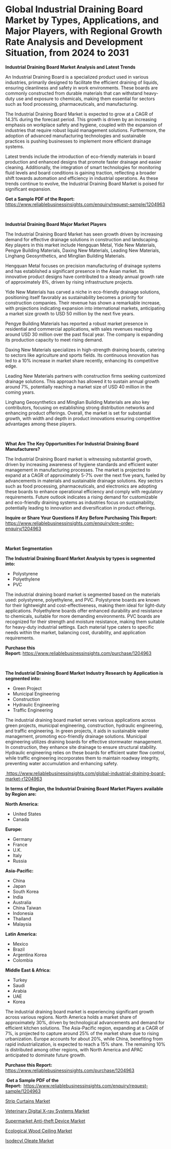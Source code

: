 <p><h1>Global Industrial Draining Board Market by Types, Applications, and Major Players, with Regional Growth Rate Analysis and Development Situation, from 2024 to 2031</h1></p><p><strong>Industrial Draining Board Market Analysis and Latest Trends</strong></p>
<p><p>An Industrial Draining Board is a specialized product used in various industries, primarily designed to facilitate the efficient draining of liquids, ensuring cleanliness and safety in work environments. These boards are commonly constructed from durable materials that can withstand heavy-duty use and exposure to chemicals, making them essential for sectors such as food processing, pharmaceuticals, and manufacturing.</p><p>The Industrial Draining Board Market is expected to grow at a CAGR of 14.3% during the forecast period. This growth is driven by an increasing emphasis on workplace safety and hygiene, coupled with the expansion of industries that require robust liquid management solutions. Furthermore, the adoption of advanced manufacturing technologies and sustainable practices is pushing businesses to implement more efficient drainage systems. </p><p>Latest trends include the introduction of eco-friendly materials in board production and enhanced designs that promote faster drainage and easier cleaning. Additionally, the integration of smart technologies for monitoring fluid levels and board conditions is gaining traction, reflecting a broader shift towards automation and efficiency in industrial operations. As these trends continue to evolve, the Industrial Draining Board Market is poised for significant expansion.</p></p>
<p><strong>Get a Sample PDF of the Report:&nbsp;</strong> <a href="https://www.reliablebusinessinsights.com/enquiry/request-sample/1204963?utm_campaign=60&utm_medium=2&utm_source=Github&utm_content=ia&utm_term=16102024&utm_id=industrial-draining-board">https://www.reliablebusinessinsights.com/enquiry/request-sample/1204963</a></p>
<p>&nbsp;</p>
<p><strong>Industrial Draining Board Major Market Players</strong></p>
<p><p>The Industrial Draining Board Market has seen growth driven by increasing demand for effective drainage solutions in construction and landscaping. Key players in this market include Hengquan Metal, Yide New Materials, Pengye Building Materials, Daxing New Materials, Leading New Materials, Linghang Geosynthetics, and Minglian Building Materials.</p><p>Hengquan Metal focuses on precision manufacturing of drainage systems and has established a significant presence in the Asian market. Its innovative product designs have contributed to a steady annual growth rate of approximately 8%, driven by rising infrastructure projects.</p><p>Yide New Materials has carved a niche in eco-friendly drainage solutions, positioning itself favorably as sustainability becomes a priority for construction companies. Their revenue has shown a remarkable increase, with projections indicating expansion into international markets, anticipating a market size growth to USD 50 million by the next five years.</p><p>Pengye Building Materials has reported a robust market presence in residential and commercial applications, with sales revenues reaching around USD 30 million over the past fiscal year. The company is expanding its production capacity to meet rising demand.</p><p>Daxing New Materials specializes in high-strength draining boards, catering to sectors like agriculture and sports fields. Its continuous innovation has led to a 10% increase in market share recently, enhancing its competitive edge.</p><p>Leading New Materials partners with construction firms seeking customized drainage solutions. This approach has allowed it to sustain annual growth around 7%, potentially reaching a market size of USD 40 million in the coming years.</p><p>Linghang Geosynthetics and Minglian Building Materials are also key contributors, focusing on establishing strong distribution networks and enhancing product offerings. Overall, the market is set for substantial growth, with width and depth in product innovations ensuring competitive advantages among these players.</p></p>
<p>&nbsp;</p>
<p><strong>What Are The Key Opportunities For Industrial Draining Board Manufacturers?</strong></p>
<p><p>The Industrial Draining Board market is witnessing substantial growth, driven by increasing awareness of hygiene standards and efficient water management in manufacturing processes. The market is projected to expand at a CAGR of approximately 5-7% over the next five years, fueled by advancements in materials and sustainable drainage solutions. Key sectors such as food processing, pharmaceuticals, and electronics are adopting these boards to enhance operational efficiency and comply with regulatory requirements. Future outlook indicates a rising demand for customizable and eco-friendly draining systems as industries focus on sustainability, potentially leading to innovation and diversification in product offerings.</p></p>
<p><strong>Inquire or Share Your Questions If Any Before Purchasing This Report:</strong> <a href="https://www.reliablebusinessinsights.com/enquiry/pre-order-enquiry/1204963?utm_campaign=60&utm_medium=2&utm_source=Github&utm_content=ia&utm_term=16102024&utm_id=industrial-draining-board">https://www.reliablebusinessinsights.com/enquiry/pre-order-enquiry/1204963</a></p>
<p>&nbsp;</p>
<p><strong>Market Segmentation</strong></p>
<p><strong>The Industrial Draining Board Market Analysis by types is segmented into:</strong></p>
<p><ul><li>Polystyrene</li><li>Polyethylene</li><li>PVC</li></ul></p>
<p><p>The industrial draining board market is segmented based on the materials used: polystyrene, polyethylene, and PVC. Polystyrene boards are known for their lightweight and cost-effectiveness, making them ideal for light-duty applications. Polyethylene boards offer enhanced durability and resistance to chemicals, suitable for more demanding environments. PVC boards are recognized for their strength and moisture resistance, making them suitable for heavy-duty industrial settings. Each material type caters to specific needs within the market, balancing cost, durability, and application requirements.</p></p>
<p><strong>Purchase this Report:&nbsp;</strong><a href="https://www.reliablebusinessinsights.com/purchase/1204963?utm_campaign=60&utm_medium=2&utm_source=Github&utm_content=ia&utm_term=16102024&utm_id=industrial-draining-board">https://www.reliablebusinessinsights.com/purchase/1204963</a></p>
<p>&nbsp;</p>
<p><strong>The Industrial Draining Board Market Industry Research by Application is segmented into:</strong></p>
<p><ul><li>Green Project</li><li>Municipal Engineering</li><li>Construction</li><li>Hydraulic Engineering</li><li>Traffic Engineering</li></ul></p>
<p><p>The industrial draining board market serves various applications across green projects, municipal engineering, construction, hydraulic engineering, and traffic engineering. In green projects, it aids in sustainable water management, promoting eco-friendly drainage solutions. Municipal engineering utilizes draining boards for effective stormwater management. In construction, they enhance site drainage to ensure structural stability. Hydraulic engineering relies on these boards for efficient water flow control, while traffic engineering incorporates them to maintain roadway integrity, preventing water accumulation and enhancing safety.</p></p>
<p><a href="https://www.reliablebusinessinsights.com/global-industrial-draining-board-market-r1204963?utm_campaign=60&utm_medium=2&utm_source=Github&utm_content=ia&utm_term=16102024&utm_id=industrial-draining-board">&nbsp;https://www.reliablebusinessinsights.com/global-industrial-draining-board-market-r1204963</a></p>
<p><strong>In terms of Region, the Industrial Draining Board Market Players available by Region are:</strong></p>
<p>
    <p> <strong> North America: </strong>
        <ul>
            <li>United States</li>
            <li>Canada</li>
        </ul>
        </p> 
    <p> <strong> Europe: </strong>
        <ul>
            <li>Germany</li>
            <li>France</li>
            <li>U.K.</li>
            <li>Italy</li>
            <li>Russia</li>
        </ul>
        </p> 
    <p> <strong> Asia-Pacific: </strong>
        <ul>
            <li>China</li>
            <li>Japan</li>
            <li>South Korea</li>
            <li>India</li>
            <li>Australia</li>
            <li>China Taiwan</li>
            <li>Indonesia</li>
            <li>Thailand</li>
            <li>Malaysia</li>
        </ul>
        </p> 
    <p> <strong> Latin America: </strong>
        <ul>
            <li>Mexico</li>
            <li>Brazil</li>
            <li>Argentina Korea</li>
            <li>Colombia</li>
        </ul>
        </p> 
    <p> <strong> Middle East & Africa: </strong>
        <ul>
            <li>Turkey</li>
            <li>Saudi</li>
            <li>Arabia</li>
            <li>UAE</li>
            <li>Korea</li>
        </ul>
    </p>
    </p>
<p><p>The industrial draining board market is experiencing significant growth across various regions. North America holds a market share of approximately 30%, driven by technological advancements and demand for efficient kitchen solutions. The Asia-Pacific region, expanding at a CAGR of 7%, is projected to capture around 25% of the market share due to rising urbanization. Europe accounts for about 20%, while China, benefiting from rapid industrialization, is expected to reach a 15% share. The remaining 10% is distributed among other regions, with North America and APAC anticipated to dominate future growth.</p></p>
<p><strong>Purchase this Report: </strong><a href="https://www.reliablebusinessinsights.com/purchase/1204963?utm_campaign=60&utm_medium=2&utm_source=Github&utm_content=ia&utm_term=16102024&utm_id=industrial-draining-board">https://www.reliablebusinessinsights.com/purchase/1204963</a></p>
<p>&nbsp;<strong>Get a Sample PDF of the Report:&nbsp;&nbsp;</strong><a href="https://www.reliablebusinessinsights.com/enquiry/request-sample/1204963?utm_campaign=60&utm_medium=2&utm_source=Github&utm_content=ia&utm_term=16102024&utm_id=industrial-draining-board">https://www.reliablebusinessinsights.com/enquiry/request-sample/1204963</a></p>
<p><strong></strong></p>
<p><p><a href="https://issuu.com/reportprime-2/docs/strip-curtains-market-size-2030.ppt_7e1382933aa4e7?utm_campaign=60&utm_medium=2&utm_source=Github&utm_content=ia&utm_term=16102024&utm_id=industrial-draining-board">Strip Curtains Market</a></p><p><a href="https://www.linkedin.com/pulse/trends-global-veterinary-digital-x-ray-systems-market-forecast-ulgmc?trk=public_post_embed_feed-article-content&utm_campaign=60&utm_medium=2&utm_source=Github&utm_content=ia&utm_term=16102024&utm_id=industrial-draining-board">Veterinary Digital X-ray Systems Market</a></p><p><a href="https://github.com/darientvns/Market-Research-Report-List-1/blob/main/supermarket-anti-theft-device-market.md?utm_campaign=60&utm_medium=2&utm_source=Github&utm_content=ia&utm_term=16102024&utm_id=industrial-draining-board">Supermarket Anti-theft Device Market</a></p><p><a href="https://github.com/MelgarBasny/Market-Research-Report-List-1/blob/main/ecological-wood-ceiling-market.md?utm_campaign=60&utm_medium=2&utm_source=Github&utm_content=ia&utm_term=16102024&utm_id=industrial-draining-board">Ecological Wood Ceiling Market</a></p><p><a href="https://www.linkedin.com/pulse/isodecyl-oleate-market-report-product-type-end-use-application-dnt7c?trk=public_post_embed_feed-article-content&utm_campaign=60&utm_medium=2&utm_source=Github&utm_content=ia&utm_term=16102024&utm_id=industrial-draining-board">Isodecyl Oleate Market</a></p></p>